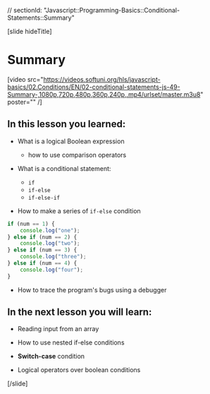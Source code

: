 // sectionId: "Javascript::Programming-Basics::Conditional-Statements::Summary"

[slide hideTitle]
# Summary

[video src="https://videos.softuni.org/hls/javascript-basics/02.Conditions/EN/02-conditional-statements-js-49-Summary-,1080p,720p,480p,360p,240p,.mp4/urlset/master.m3u8" poster="" /]

## In this lesson you learned:

- What is a logical Boolean expression
   - how to use comparison operators

- What is a conditional statement: 
   - `if`
   - `if-else`
   - `if-else-if`
- How to make a series of `if-else` condition

```js
if (num == 1) {
    console.log("one");
} else if (num == 2) {
    console.log("two");
} else if (num == 3) {
    console.log("three");
} else if (num == 4) {
    console.log("four");
}
```

- How to trace the program's bugs using a debugger

## In the next lesson you will learn:

- Reading input from an array

- How to use nested if-else conditions

- **Switch-case** condition

- Logical operators over boolean conditions

[/slide]
